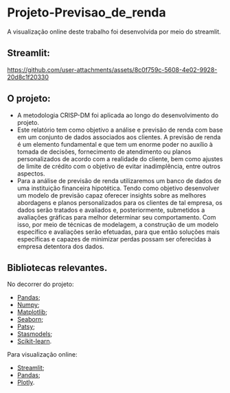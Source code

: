 # Projeto-Previsao_de_renda

A visualização online deste trabalho foi desenvolvida por meio do streamlit.

## Streamlit:

https://github.com/user-attachments/assets/8c0f759c-5608-4e02-9928-20d8c1f20330

## O projeto:
- A metodologia CRISP-DM foi aplicada ao longo do desenvolvimento do projeto.
- Este relatório tem como objetivo a análise e previsão de renda com base em um conjunto de dados associados aos clientes. A previsão de renda é um elemento fundamental e que tem um enorme poder no auxílio à tomada de decisões, fornecimento de atendimento ou planos personalizados de acordo com a realidade do cliente, bem como ajustes de limite de crédito com o objetivo de evitar inadimplência, entre outros aspectos.
- Para a análise de previsão de renda utilizaremos um banco de dados de uma instituição financeira hipotética. Tendo como objetivo desenvolver um modelo de previsão capaz oferecer insights sobre as melhores abordagens e planos personalizados para os clientes de tal empresa, os dados serão tratados e avaliados e, posteriormente, submetidos a avaliações gráficas para melhor determinar seu comportamento. Com isso, por meio de técnicas de modelagem, a construção de um modelo específico e avaliações serão efetuadas, para que então soluções mais específicas e capazes de minimizar perdas possam ser oferecidas à empresa detentora dos dados.

## Bibliotecas relevantes.
No decorrer do projeto:
- [Pandas](https://pandas.pydata.org/);
- [Numpy](https://numpy.org/);
- [Matplotlib](https://matplotlib.org/);
- [Seaborn](https://seaborn.pydata.org/);
- [Patsy](https://patsy.readthedocs.io/en/latest/);
- [Stasmodels](https://www.statsmodels.org/stable/index.html);
- [Scikit-learn](https://scikit-learn.org/stable/).

Para visualização online:
- [Streamlit](https://streamlit.io/);
- [Pandas](https://pandas.pydata.org/);
- [Plotly](https://plotly.com/python-api-reference/plotly.express.html).
